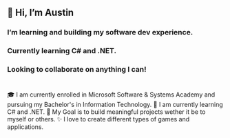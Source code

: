 ## 👋 Hi, I’m Austin
### I’m learning and building my software dev experience. 
### Currently learning C# and .NET. 
### Looking to collaborate on anything I can!
#
<table>
  <tr>    
  🎓 I am currently enrolled in Microsoft Software & Systems Academy and pursuing my Bachelor's in Information Technology.
  </tr>
  <tr>
      🌱 I am currently learning C# and .NET.
  </tr>  
  <tr>
  🎯 My Goal is to build meaningful projects wether it be to myself or others.
  </tr>
  <tr>
  ✨ I love to create different types of games and applications.
  </tr>
  </table>
